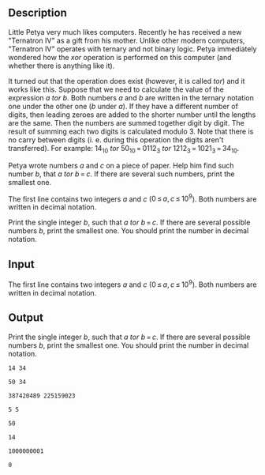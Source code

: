 ## Description

<div><p>Little Petya very much likes computers. Recently he has received a new "Ternatron IV" as a gift from his mother. Unlike other modern computers, "Ternatron IV" operates with ternary and not binary logic. Petya immediately wondered how the <span class="tex-span"><i>xor</i></span> operation is performed on this computer (and whether there is anything like it).</p><p>It turned out that the operation does exist (however, it is called <span class="tex-span"><i>tor</i></span>) and it works like this. Suppose that we need to calculate the value of the expression <span class="tex-span"><i>a</i> <i>tor</i> <i>b</i></span>. Both numbers <span class="tex-span"><i>a</i></span> and <span class="tex-span"><i>b</i></span> are written in the ternary notation one under the other one (<span class="tex-span"><i>b</i></span> under <span class="tex-span"><i>a</i></span>). If they have a different number of digits, then leading zeroes are added to the shorter number until the lengths are the same. Then the numbers are summed together digit by digit. The result of summing each two digits is calculated modulo 3. Note that there is no carry between digits (i. e. during this operation the digits aren't transferred). For example: <span class="tex-span">14<sub class="lower-index">10</sub> <i>tor</i> 50<sub class="lower-index">10</sub> = 0112<sub class="lower-index">3</sub> <i>tor</i> 1212<sub class="lower-index">3</sub> = 1021<sub class="lower-index">3</sub> = 34<sub class="lower-index">10</sub></span>.</p><p>Petya wrote numbers <span class="tex-span"><i>a</i></span> and <span class="tex-span"><i>c</i></span> on a piece of paper. Help him find such number <span class="tex-span"><i>b</i></span>, that <span class="tex-span"><i>a</i> <i>tor</i> <i>b</i> = <i>c</i></span>. If there are several such numbers, print the smallest one.</p></div><div class="input-specification"><p>The first line contains two integers <span class="tex-span"><i>a</i></span> and <span class="tex-span"><i>c</i></span> (<span class="tex-span">0 ≤ <i>a</i>, <i>c</i> ≤ 10<sup class="upper-index">9</sup></span>). Both numbers are written in decimal notation.</p></div><div class="output-specification"><p>Print the single integer <span class="tex-span"><i>b</i></span>, such that <span class="tex-span"><i>a</i> <i>tor</i> <i>b</i> = <i>c</i></span>. If there are several possible numbers <span class="tex-span"><i>b</i></span>, print the smallest one. You should print the number in decimal notation.</p></div>

## Input

<p>The first line contains two integers <span class="tex-span"><i>a</i></span> and <span class="tex-span"><i>c</i></span> (<span class="tex-span">0 ≤ <i>a</i>, <i>c</i> ≤ 10<sup class="upper-index">9</sup></span>). Both numbers are written in decimal notation.</p>

## Output

<p>Print the single integer <span class="tex-span"><i>b</i></span>, such that <span class="tex-span"><i>a</i> <i>tor</i> <i>b</i> = <i>c</i></span>. If there are several possible numbers <span class="tex-span"><i>b</i></span>, print the smallest one. You should print the number in decimal notation.</p>





```input1
14 34

```




```input2
50 34

```




```input3
387420489 225159023

```




```input4
5 5

```




```output1
50

```




```output2
14

```




```output3
1000000001

```




```output4
0

```


